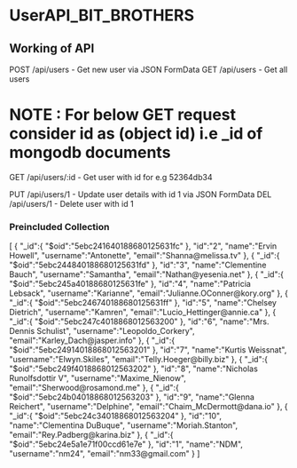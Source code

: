# <h1>UserAPI_BIT_BROTHERS</h1>
<h2>Working of API </h2>

POST /api/users - Get new user via JSON FormData
GET /api/users - Get all users

<h1> NOTE : For below GET request consider id as (object id) i.e _id of mongodb documents</h1>

GET /api/users/:id - Get user with id for e.g 52364db34 

PUT /api/users/1 - Update user details with id 1 via JSON FormData
DEL /api/users/1 - Delete user with id 1

<h3>Preincluded Collection</h3> 
<div>
[
   {
      "_id":{
         "$oid":"5ebc241640188680125631fc"
      },
      "id":"2",
      "name":"Ervin Howell",
      "username":"Antonette",
      "email":"Shanna@melissa.tv"
   },
   {
      "_id":{
         "$oid":"5ebc244840188680125631fd"
      },
      "id":"3",
      "name":"Clementine Bauch",
      "username":"Samantha",
      "email":"Nathan@yesenia.net"
   },
   {
      "_id":{
         "$oid":"5ebc245a40188680125631fe"
      },
      "id":"4",
      "name":"Patricia Lebsack",
      "username":"Karianne",
      "email":"Julianne.OConner@kory.org"
   },
   {
      "_id":{
         "$oid":"5ebc246740188680125631ff"
      },
      "id":"5",
      "name":"Chelsey Dietrich",
      "username":"Kamren",
      "email":"Lucio_Hettinger@annie.ca"
   },
   {
      "_id":{
         "$oid":"5ebc247c4018868012563200"
      },
      "id":"6",
      "name":"Mrs. Dennis Schulist",
      "username":"Leopoldo_Corkery",
      "email":"Karley_Dach@jasper.info"
   },
   {
      "_id":{
         "$oid":"5ebc24914018868012563201"
      },
      "id":"7",
      "name":"Kurtis Weissnat",
      "username":"Elwyn.Skiles",
      "email":"Telly.Hoeger@billy.biz"
   },
   {
      "_id":{
         "$oid":"5ebc249f4018868012563202"
      },
      "id":"8",
      "name":"Nicholas Runolfsdottir V",
      "username":"Maxime_Nienow",
      "email":"Sherwood@rosamond.me"
   },
   {
      "_id":{
         "$oid":"5ebc24b04018868012563203"
      },
      "id":"9",
      "name":"Glenna Reichert",
      "username":"Delphine",
      "email":"Chaim_McDermott@dana.io"
   },
   {
      "_id":{
         "$oid":"5ebc24c34018868012563204"
      },
      "id":"10",
      "name":"Clementina DuBuque",
      "username":"Moriah.Stanton",
      "email":"Rey.Padberg@karina.biz"
   },
   {
      "_id":{
         "$oid":"5ebc24e5a1e71f00ccd61e7e"
      },
      "id":"1",
      "name":"NDM",
      "username":"nm24",
      "email":"nm33@gmail.com"
   }
]

</div>
